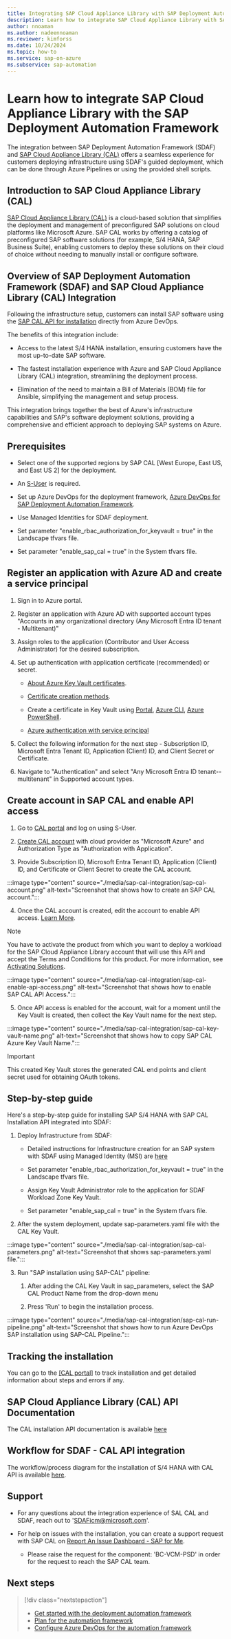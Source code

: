 ```yaml
---
title: Integrating SAP Cloud Appliance Library with SAP Deployment Automation Framework
description: Learn how to integrate SAP Cloud Appliance Library with SAP Deployment Automation Framework.
author: nnoaman
ms.author: nadeennoaman
ms.reviewer: kimforss
ms.date: 10/24/2024
ms.topic: how-to
ms.service: sap-on-azure
ms.subservice: sap-automation
---
```

# Learn how to integrate SAP Cloud Appliance Library with the SAP Deployment Automation Framework

The integration between SAP Deployment Automation Framework (SDAF) and [SAP Cloud Appliance Library (CAL)](https://cal.sap.com/catalog#/solutions) offers a seamless experience for customers deploying infrastructure using SDAF's guided deployment, which can be done through Azure Pipelines or using the provided shell scripts.

## Introduction to SAP Cloud Appliance Library (CAL)

[SAP Cloud Appliance Library (CAL)](https://cal.sap.com/) is a cloud-based solution that simplifies the deployment and management of preconfigured SAP solutions on cloud platforms like Microsoft Azure. SAP CAL works by offering a catalog of preconfigured SAP software solutions (for example, S/4 HANA, SAP Business Suite), enabling customers to deploy these solutions on their cloud of choice without needing to manually install or configure software.

## Overview of SAP Deployment Automation Framework (SDAF) and SAP Cloud Appliance Library (CAL) Integration

Following the infrastructure setup, customers can install SAP software using the [SAP CAL API for installation](https://api.sap.com/api/Workloads/overview) directly from Azure DevOps.

The benefits of this integration include:

-   Access to the latest S/4 HANA installation, ensuring customers have the most up-to-date SAP software.

-   The fastest installation experience with Azure and SAP Cloud Appliance Library (CAL) integration, streamlining the deployment process.

-   Elimination of the need to maintain a Bill of Materials (BOM) file for Ansible, simplifying the management and setup process.

This integration brings together the best of Azure\'s infrastructure capabilities and SAP\'s software deployment solutions, providing a comprehensive and efficient approach to deploying SAP systems on Azure.

## Prerequisites

-   Select one of the supported regions by SAP CAL \[West Europe, East US, and East US 2\] for the deployment.

-   An [S-User](https://help.sap.com/docs/help/3e7fe88850cf4ee39d151949a990d8ca/6a92e3ffb3ee43e59c1e394566b4c085.html) is required.

-   Set up Azure DevOps for the deployment framework, [Azure DevOps for SAP Deployment Automation Framework](configure-devops.md).

-   Use Managed Identities for SDAF deployment.

-   Set parameter "enable_rbac_authorization_for_keyvault = true" in the Landscape tfvars file.

-   Set parameter "enable_sap_cal = true" in the System tfvars file.

## Register an application with Azure AD and create a service principal

1.   Sign in to Azure portal.

2.   Register an application with Azure AD with supported account types "Accounts in any organizational directory (Any Microsoft Entra ID tenant - Multitenant)"

3.   Assign roles to the application (Contributor and User Access Administrator) for the desired subscription.

4.  Set up authentication with application certificate (recommended) or secret.

    -   [About Azure Key Vault certificates](/azure/key-vault/certificates/about-certificates).

    -   [Certificate creation methods](/azure/key-vault/certificates/create-certificate).

    -   Create a certificate in Key Vault using [Portal](/azure/key-vault/certificates/quick-create-portal), [Azure CLI](/azure/key-vault/certificates/quick-create-cli), [Azure PowerShell](/azure/key-vault/certificates/quick-create-powershell).

    -   [Azure authentication with service principal](/azure/developer/java/sdk/identity-service-principal-auth)

5.   Collect the following information for the next step - Subscription ID, Microsoft Entra Tenant ID, Application (Client) ID, and Client Secret or Certificate.

6.   Navigate to "Authentication" and select "Any Microsoft Entra ID tenant--multitenant" in Supported account types.

## Create account in SAP CAL and enable API access

1.   Go to [CAL portal](https://cal.sap.com/catalog#/solutions) and log on using S-User.

2.   [Create CAL account](https://help.sap.com/docs/SAP_CLOUD_APPLIANCE_LIBRARY/43df7ec18b5241f7bf9a8c9de5ba3361/042bb15ad2324c3c9b7974dbde389640.html) with cloud provider as \"Microsoft Azure\" and Authorization Type as \"Authorization with Application\".

3.   Provide Subscription ID, Microsoft Entra Tenant ID, Application (Client) ID, and Certificate or Client Secret to create the CAL account.

:::image type="content" source="./media/sap-cal-integration/sap-cal-account.png" alt-text="Screenshot that shows how to create an SAP CAL account.":::

4.   Once the CAL account is created, edit the account to enable API access. [Learn More](https://help.sap.com/docs/SAP_CLOUD_APPLIANCE_LIBRARY/43df7ec18b5241f7bf9a8c9de5ba3361/7c4da18a888d4dfe8fc594d0e18072a8.html?q=API%20enable).

> [!NOTE]
> You have to activate the product from which you want to deploy a workload for the SAP Cloud Appliance Library account that will use this API and accept the Terms and Conditions for this product. For more information, see [Activating Solutions](https://help.sap.com/docs/SAP_CLOUD_APPLIANCE_LIBRARY/43df7ec18b5241f7bf9a8c9de5ba3361/90627702612e45709e696a258af51c76.html?q=API%20enable).

:::image type="content" source="./media/sap-cal-integration/sap-cal-enable-api-access.png" alt-text="Screenshot that shows how to enable SAP CAL API Access.":::

5.   Once API access is enabled for the account, wait for a moment until the Key Vault is created, then collect the Key Vault name for the next step.

:::image type="content" source="./media/sap-cal-integration/sap-cal-key-vault-name.png" alt-text="Screenshot that shows how to copy SAP CAL Azure Key Vault Name.":::

> [!IMPORTANT]
> This created Key Vault stores the generated CAL end points and client secret used for obtaining OAuth tokens.

## Step-by-step guide

Here\'s a step-by-step guide for installing SAP S/4 HANA with SAP CAL Installation API integrated into SDAF:

1.  Deploy Infrastructure from SDAF:

    -   Detailed instructions for Infrastructure creation for an SAP system with SDAF using Managed Identity (MSI) are [here](/azure/sap/automation/configure-devops?tabs=linux)

    -   Set parameter "enable_rbac_authorization_for_keyvault = true" in the Landscape tfvars file.

    -   Assign Key Vault Administrator role to the application for SDAF Workload Zone Key Vault.

    -   Set parameter "enable_sap_cal = true" in the System tfvars file.

2.  After the system deployment, update sap-parameters.yaml file with the CAL Key Vault.

:::image type="content" source="./media/sap-cal-integration/sap-cal-parameters.png" alt-text="Screenshot that shows sap-parameters.yaml file.":::


3.  Run "SAP installation using SAP-CAL" pipeline:

    1.   After adding the CAL Key Vault in sap_parameters, select the SAP CAL Product Name from the drop-down menu

    1.   Press \'Run\' to begin the installation process.

:::image type="content" source="./media/sap-cal-integration/sap-cal-run-pipeline.png" alt-text="Screenshot that shows how to run Azure DevOps SAP installation using SAP-CAL Pipeline.":::

## Tracking the installation

You can go to the [[CAL portal]](https://cal.sap.com/catalog#/appliances) to track installation and get detailed information about steps and errors if any.


## SAP Cloud Appliance Library (CAL) API Documentation

The CAL installation API documentation is available [here](https://api.sap.com/api/Workloads/path/createSystemExt)

## Workflow for SDAF - CAL API integration 

The workflow/process diagram for the installation of S/4 HANA with CAL API is available [here](https://caldocs.hana.ondemand.com/caldocs/help/External_to_CAL_infrastructure.pdf).

## Support

-   For any questions about the integration experience of SAL CAL and
    SDAF, reach out to \'<SDAFicm@microsoft.com>\'.

-   For help on issues with the installation, you can create a support
    request with SAP CAL on [Report An Issue Dashboard - SAP for
    Me](https://me.sap.com/createIssue/0).

    -   Please raise the request for the component: \'BC-VCM-PSD\' in
        order for the request to reach the SAP CAL team.

## Next steps

> [!div class="nextstepaction"]
> - [Get started with the deployment automation framework](get-started.md)
> - [Plan for the automation framework](plan-deployment.md)
> - [Configure Azure DevOps for the automation framework](configure-devops.md)
